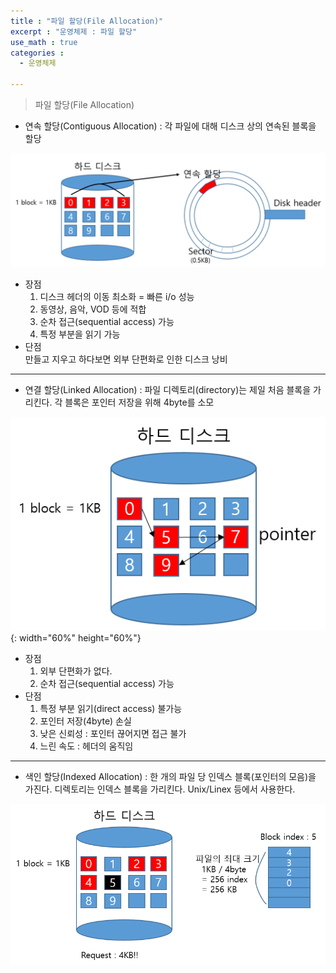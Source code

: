 ```yaml
---
title : "파일 할당(File Allocation)"
excerpt : "운영체제 : 파일 할당"
use_math : true
categories :
  - 운영체제

---
```


> 파일 할당(File Allocation)

- 연속 할당(Contiguous Allocation) : 각 파일에 대해 디스크 상의 연속된 블록을 할당    

![](/assets/images/파일할당1.png)   
- 장점  
  1. 디스크 헤더의 이동 최소화 = 빠른 i/o 성능  
  2. 동영상, 음악, VOD 등에 적합  
  3. 순차 접근(sequential access) 가능  
  4. 특정 부분을 읽기 가능  
- 단점  
  만들고 지우고 하다보면 외부 단편화로 인한 디스크 낭비  

---

- 연결 할당(Linked Allocation) : 파일 디렉토리(directory)는 제일 처음 블록을 가리킨다. 각 블록은 포인터 저장을 위해 4byte를 소모    

![](/assets/images/파일할당2.png){: width="60%" height="60%"}  

- 장점   
  1. 외부 단편화가 없다.  
  2. 순차 접근(sequential access) 가능    
- 단점  
  1. 특정 부분 읽기(direct access) 불가능  
  2. 포인터 저장(4byte) 손실  
  3. 낮은 신뢰성 : 포인터 끊어지면 접근 불가  
  4. 느린 속도 : 헤더의 움직임  

---

- 색인 할당(Indexed Allocation) : 한 개의 파일 당 인덱스 블록(포인터의 모음)을 가진다. 디렉토리는 인덱스 블록을 가리킨다. Unix/Linex 등에서 사용한다.  

![](/assets/images/파일할당3.png)  
